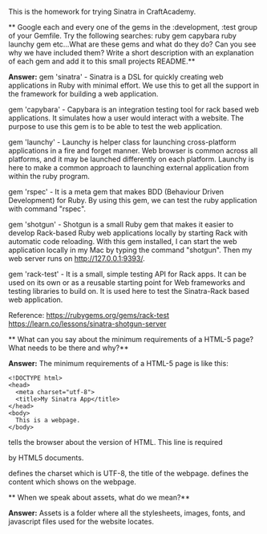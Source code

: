 This is the homework for trying Sinatra in CraftAcademy.

** Google each and every one of the gems in the :development, :test group of your Gemfile. Try the following searches:
ruby gem capybara
ruby launchy gem
etc...What are these gems and what do they do? Can you see why we have included them?
Write a short description with an explanation of each gem and add it to this small
projects README.**

**Answer:**
gem 'sinatra' - Sinatra is a DSL for quickly creating web applications in Ruby with minimal effort.
We use this to get all the support in the framework for building a web application.

gem 'capybara' - Capybara is an integration testing tool for rack based web applications.
It simulates how a user would interact with a website. The purpose to use this gem is to be able
to test the web application.

gem 'launchy' - Launchy is helper class for launching cross-platform applications in a fire and forget manner.
Web browser is common across all platforms, and it may be launched differently on each platform.
Launchy is here to make a common approach to launching external application from within
the ruby program.

gem 'rspec' - It is a meta gem that makes BDD (Behaviour Driven Development) for Ruby.
By using this gem, we can test the ruby application with command "rspec".

gem 'shotgun' - Shotgun is a small Ruby gem that makes it easier to develop Rack-based
Ruby web applications locally by starting Rack with automatic code reloading.
With this gem installed, I can start the web application locally in my Mac by typing the
command "shotgun". Then my web server runs on http://127.0.0.1:9393/.

gem 'rack-test' - It is a small, simple testing API for Rack apps.
It can be used on its own or as a reusable starting point for Web frameworks and
testing libraries to build on. It is used here to test the Sinatra-Rack based web application.

Reference: https://rubygems.org/gems/rack-test
           https://learn.co/lessons/sinatra-shotgun-server

** What can you say about the minimum requirements of a HTML-5 page? What needs
to be there and why?**

**Answer:**
The minimum requirements of a HTML-5 page is like this:
```
<!DOCTYPE html>
<head>
  <meta charset="utf-8">
  <title>My Sinatra App</title>
</head>
<body>
  This is a webpage.
</body>
```
<!DOCTYPE html> tells the browser about the version of HTML. This line is required
by HTML5 documents.
<head></head> defines the charset which is UTF-8, the title of the webpage.
<body></body> defines the content which shows on the webpage.

** When we speak about assets, what do we mean?**

**Answer:**
Assets is a folder where all the stylesheets, images, fonts, and javascript files
used for the website locates.
